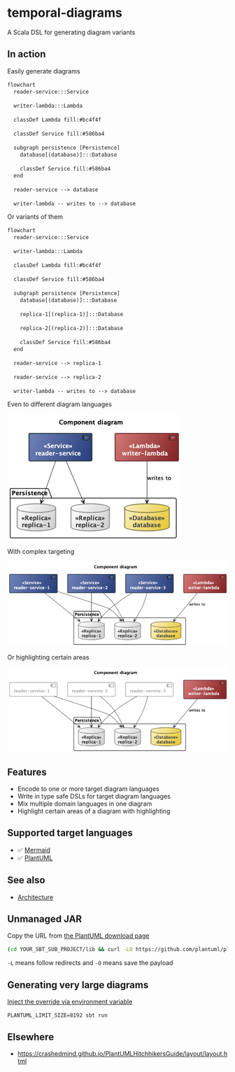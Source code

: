 # temporal-diagrams
A Scala DSL for generating diagram variants

## In action

Easily generate diagrams

```mermaid
flowchart
  reader-service:::Service

  writer-lambda:::Lambda

  classDef Lambda fill:#bc4f4f

  classDef Service fill:#586ba4

  subgraph persistence [Persistence]
    database[(database)]:::Database

    classDef Service fill:#586ba4
  end

  reader-service --> database

  writer-lambda -- writes to --> database
```

Or variants of them

```mermaid
flowchart
  reader-service:::Service

  writer-lambda:::Lambda

  classDef Lambda fill:#bc4f4f

  classDef Service fill:#586ba4

  subgraph persistence [Persistence]
    database[(database)]:::Database

    replica-1[(replica-1)]:::Database

    replica-2[(replica-2)]:::Database

    classDef Service fill:#586ba4
  end

  reader-service --> replica-1

  reader-service --> replica-2

  writer-lambda -- writes to --> database
```

Even to different diagram languages

![](docs/demo-plantuml.png)

With complex targeting

![](docs/demo-plantuml-multiarrows.png)

Or highlighting certain areas

![](docs/demo-plantuml-highlighting.png)

## Features

- Encode to one or more target diagram languages
- Write in type safe DSLs for target diagram languages
- Mix multiple domain languages in one diagram
- Highlight certain areas of a diagram with highlighting

## Supported target languages

- :white_check_mark: [Mermaid](docs/mermaid.md)
- :white_check_mark: [PlantUML](docs/plantuml.md)

## See also

- [Architecture](/docs/architecture.md)

## Unmanaged JAR

Copy the URL from [the PlantUML download page](https://plantuml.com/download)

```bash
(cd YOUR_SBT_SUB_PROJECT/lib && curl -LO https://github.com/plantuml/plantuml/releases/download/v1.2023.13/plantuml-mit-1.2023.13.jar)
```

`-L` means follow redirects and `-O` means save the payload

## Generating very large diagrams

[Inject the override via environment variable](https://plantuml.com/faq)

```
PLANTUML_LIMIT_SIZE=8192 sbt run
```

## Elsewhere

- https://crashedmind.github.io/PlantUMLHitchhikersGuide/layout/layout.html
